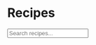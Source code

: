 <div id="recipe-search">
	<h1>Recipes</h1>
	<input type="text" id="searchInput" onkeyup="search()" placeholder="Search recipes...">
</div>

<div id="recipe">
	
</div>
<script>
	//setup arrays for recipe data
	var names = [];
	var images = [];
	var links = [];

	//recipe names
	names[0] = "<p>Banana Loaf / Muffins</p>";
	names[1] = "<p>Maple Bread</p>";
	names[2] = "<p>Croutons</p>";
	names[3] = "<p>Chocolate Chip Muffins</p>";
	names[4] = "<p>Pizza Dough</p>";
	names[5] = "<p>Kale Salad</p>";
	names[6] = "<p>Apple Pie</p>";
	names[7] = "<p>Cinnamon Buns</p>";
	names[8] = "<p>Ginger Cookies</p>";

	//recipe image links
	images[0] = '<img src="images/thumbnails/banana-muffin.JPG" alt="Banana Muffins">';
	images[1] = '<img src="images/thumbnails/bread-3.JPG" alt="Maple Bread">';
	images[2] = '<img src="images/thumbnails/croutons-2.JPG" alt="Croutons">';
	images[3] = '<img src="images/thumbnails/chocolate-chip-muffins.JPG" alt="Chocolate Chip Muffins">';
	images[4] = '<img src="images/thumbnails/pizza.JPG" alt="Pizza">';
	images[5] = '<img src="images/thumbnails/kale-salad.JPG" alt="Kale Salad">';
	images[6] = '<img src="images/thumbnails/apple-pie.JPG" alt="Apple Pie">';
	images[7] = '<img src="images/thumbnails/cinnamon-buns.JPG" alt="Cinnamon Buns">';
	images[8] = '<img src="images/thumbnails/ginger-cookies.JPG" alt="Ginger Cookies">';

	//recipe hrefs
	links[0] = '<a href="banana-muffins.md.html"</a>';
	links[1] = '<a href="maple-bread.md.html"</a>';
	links[2] = '<a href="croutons.md.html"</a>';
	links[3] = '<a href="chocolate-chip-muffins.md.html"</a>';
	links[4] = '<a href="pizza-dough.md.html"</a>';
	links[5] = '<a href="kale-salad.md.html"</a>';
	links[6] = '<a href="apple-pie.md.html"</a>';
	links[7] = '<a href="cinnamon-buns.md.html"</a>';
	links[8] = '<a href="ginger-cookies.md.html"</a>';

	//show arrays in console
	console.log(names, images, links);

	var box;

	//loop through recpie names, images, and links to display on page
	for (var i = 0; i < names.length; i++) {
		box = document.createElement('div');
		box.className = 'boxes';
		box.innerHTML = links[i] + names[i] + images[i];
		document.getElementById('recipe').appendChild(box);
	}

	//function to search recipes
	function search() {
		// Declare variables
		var input, filter, div, boxes, a, i, txtValue;
		input = document.getElementById('searchInput');
		filter = input.value.toUpperCase();
		div = document.getElementById("recipe");
		boxes = document.getElementsByClassName('boxes');

		// Loop through all boxesst items, and hide those who don't match the search query
		for (i = 0; i < boxes.length; i++) {
			a = boxes[i].getElementsByTagName("a")[0];
			txtValue = a.textContent || a.innerText;
			if (txtValue.toUpperCase().indexOf(filter) > -1) {
				boxes[i].style.display = "";
			} else {
				boxes[i].style.display = "none";
			}
		}
	}
	
</script>


